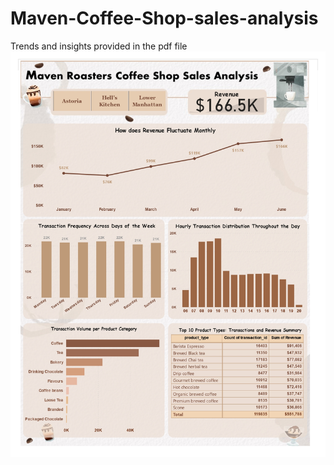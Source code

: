 # Maven-Coffee-Shop-sales-analysis
Trends and insights provided in the pdf file
![maven coffee shop analysis_page-0001](https://github.com/RimaJAMLI21/Maven-Coffee-Shop-sales-analysis/blob/main/maven%20coffee%20shop%20analysis_page-0001.jpg)
